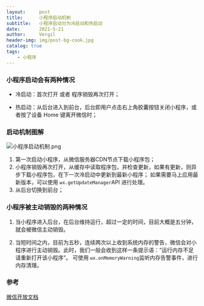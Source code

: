 ```yaml
---
layout:     post
title:      小程序启动机制
subtitle:   小程序启动分为冷启动和热启动
date:       2021-5-21
author:     Vergil
header-img: img/post-bg-cook.jpg
catalog: true
tags:
    - 小程序
---
```


### 小程序启动会有两种情况

- 冷启动：首次打开 或者 程序销毁再次打开；

- 热启动：从后台进入到前台，后台即用户点击右上角胶囊按钮关闭小程序，或者按了设备 Home 键离开微信时；

### 启动机制图解

![小程序启动机制.png](https://upload-images.jianshu.io/upload_images/1776587-4f340a9e762b97f7.png?imageMogr2/auto-orient/strip%7CimageView2/2/w/1240)

1. 第一次启动小程序，从微信服务器CDN节点下载小程序包；
2. 小程序销毁再次打开，从缓存中读取程序包，并检查更新，如果有更新，则异步下载小程序包，在下一次冷启动中更新到最新小程序；
如果需要马上应用最新版本，可以使用 `wx.getUpdateManager`API 进行处理。
3. 从后台切换到前台；

### 小程序被主动销毁的两种情况

1. 当小程序进入后台，在后台维持运行，超过一定的时间，目前大概是五分钟，就会被微信主动销毁。

2. 当短时间之内，目前为五秒，连续两次以上收到系统内存的警告，微信会对小程序进行主动销毁。此时，我们一般会收到这样一条提示语：“运行内存不足 请重新打开该小程序”。
可使用 `wx.onMemoryWarning`监听内存告警事件，进行内存清理。


### 参考
[微信开放文档](https://developers.weixin.qq.com/miniprogram/dev/framework/runtime/operating-mechanism.html)
